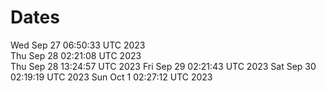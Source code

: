 # Dates
Wed Sep 27 06:50:33 UTC 2023  
Thu Sep 28 02:21:08 UTC 2023  
Thu Sep 28 13:24:57 UTC 2023
Fri Sep 29 02:21:43 UTC 2023
Sat Sep 30 02:19:19 UTC 2023
Sun Oct 1 02:27:12 UTC 2023
